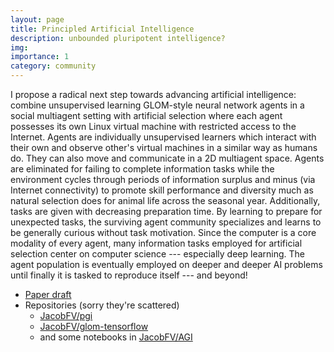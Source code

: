 ```yaml
---
layout: page
title: Principled Artificial Intelligence
description: unbounded pluripotent intelligence?
img: 
importance: 1
category: community
---
```


I propose a radical next step towards advancing artificial intelligence: combine unsupervised learning GLOM-style neural network agents in a social multiagent setting with artificial selection where each agent possesses its own Linux virtual machine with restricted access to the Internet. Agents are individually unsupervised learners which interact with their own and observe other's virtual machines in a similar way as humans do. They can also move and communicate in a 2D multiagent space. Agents are eliminated for failing to complete information tasks while the environment cycles through periods of information surplus and minus (via Internet connectivity) to promote skill performance and diversity much as natural selection does for animal life across the seasonal year. Additionally, tasks are given with decreasing preparation time. By learning to prepare for unexpected tasks, the surviving agent community specializes and learns to be generally curious without task motivation. Since the computer is a core modality of every agent, many information tasks employed for artificial selection center on computer science --- especially deep learning. The agent population is eventually employed on deeper and deeper AI problems until finally it is tasked to reproduce itself --- and beyond! 

- [Paper draft](https://docs.google.com/document/d/10Hxd-inpEXNkbN45nCSKE53sHgY6oF15i2eO6WRk3L4/edit?usp=sharing)
- Repositories (sorry they're scattered)
    - [JacobFV/pgi](https://github.com/JacobFV/pgi)
    - [JacobFV/glom-tensorflow](https://github.com/JacobFV/glom-tensorflow)
    - and some notebooks in [JacobFV/AGI](https://github.com/JacobFV/AGI)